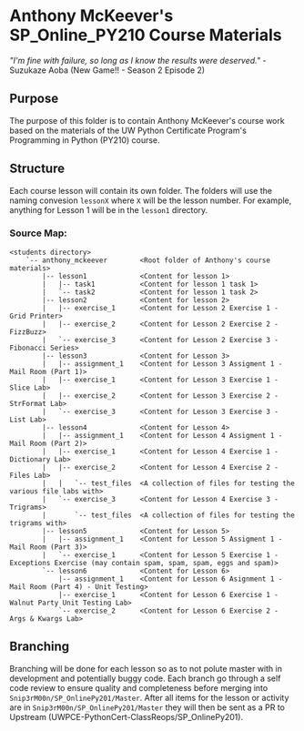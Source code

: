 # Anthony McKeever's SP_Online_PY210 Course Materials

*"I'm fine with failure, so long as I know the results were deserved."* - Suzukaze Aoba (New Game!! - Season 2 Episode 2)

## Purpose

The purpose of this folder is to contain Anthony McKeever's course work based on the materials of the UW Python Certificate Program's Programming in Python (PY210) course.

## Structure

Each course lesson will contain its own folder.  The folders will use the naming convesion `lessonX` where `X` will be the lesson number.  For example, anything for Lesson 1 will be in the `lesson1` directory.

### Source Map:
```
<students directory>
    `-- anthony_mckeever        <Root folder of Anthony's course materials>
        |-- lesson1             <Content for lesson 1>
        |   |-- task1           <Content for lesson 1 task 1>
        |   `-- task2           <Content for lesson 1 task 2>
        |-- lesson2             <Content for lesson 2>
        |   |-- exercise_1      <Content for Lesson 2 Exercise 1 - Grid Printer>
        |   |-- exercise_2      <Content for Lesson 2 Exercise 2 - FizzBuzz>
        |   `-- exercise_3      <Content for Lesson 2 Exercise 3 - Fibonacci Series>
        |-- lesson3             <Content for Lesson 3>
        |   |-- assignment_1    <Content for Lesson 3 Assigment 1 - Mail Room (Part 1)>
        |   |-- exercise_1      <Content for Lesson 3 Exercise 1 - Slice Lab>
        |   |-- exercise_2      <Content for Lesson 3 Exercise 2 - StrFormat Lab>
        |   `-- exercise_3      <Content for Lesson 3 Exercise 3 - List Lab>
        |-- lesson4             <Content for Lesson 4>
        |   |-- assignment_1    <Content for Lesson 4 Assigment 1 - Mail Room (Part 2)>
        |   |-- exercise_1      <Content for Lesson 4 Exercise 1 - Dictionary Lab>
        |   |-- exercise_2      <Content for Lesson 4 Exercise 2 - Files Lab>
        |   |   `-- test_files  <A collection of files for testing the various file labs with>
        |   `-- exercise_3      <Content for Lesson 4 Exercise 3 - Trigrams>
        |       `-- test_files  <A collection of files for testing the trigrams with>
        |-- lesson5             <Content for Lesson 5>
        |   |-- assignment_1    <Content for Lesson 5 Assigment 1 - Mail Room (Part 3)>
        |   `-- exercise_1      <Content for Lesson 5 Exercise 1 - Exceptions Exercise (may contain spam, spam, spam, eggs and spam)>
        `-- lesson6             <Content for Lesson 6>
            |-- assignment_1    <Content for Lesson 6 Asignment 1 - Mail Room (Part 4) - Unit Testing>
            |-- exercise_1      <Content for Lesson 6 Exercise 1 - Walnut Party Unit Testing Lab>
            `-- exercise_2      <Content for Lesson 6 Exercise 2 - Args & Kwargs Lab>
```

## Branching

Branching will be done for each lesson so as to not polute master with in development and potentially buggy code.  Each branch go through a self code review to ensure quality and completeness before merging into `Snip3rM00n/SP_OnlinePy201/Master`.  After all items for the lesson or activity are in `Snip3rM00n/SP_OnlinePy201/Master` they will then be sent as a PR to Upstream (UWPCE-PythonCert-ClassReops/SP_OnlinePy201).
